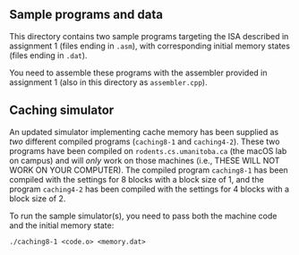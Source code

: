 

Sample programs and data
------------------------

This directory contains two sample programs targeting the ISA described in
assignment 1 (files ending in `.asm`), with corresponding initial memory states
(files ending in `.dat`).

You need to assemble these programs with the assembler provided in assignment 1
(also in this directory as `assembler.cpp`).

Caching simulator
-----------------

An updated simulator implementing cache memory has been supplied as *two*
different compiled programs (`caching8-1` and `caching4-2`). These two programs
have been compiled on `rodents.cs.umanitoba.ca` (the macOS lab on campus) and
will *only* work on those machines (i.e., THESE WILL NOT WORK ON YOUR COMPUTER).
The compiled program `caching8-1` has been compiled with the settings for 8
blocks with a block size of 1, and the program `caching4-2` has been compiled
with the settings for 4 blocks with a block size of 2.

To run the sample simulator(s), you need to pass both the machine code and the
initial memory state:

    ./caching8-1 <code.o> <memory.dat>


